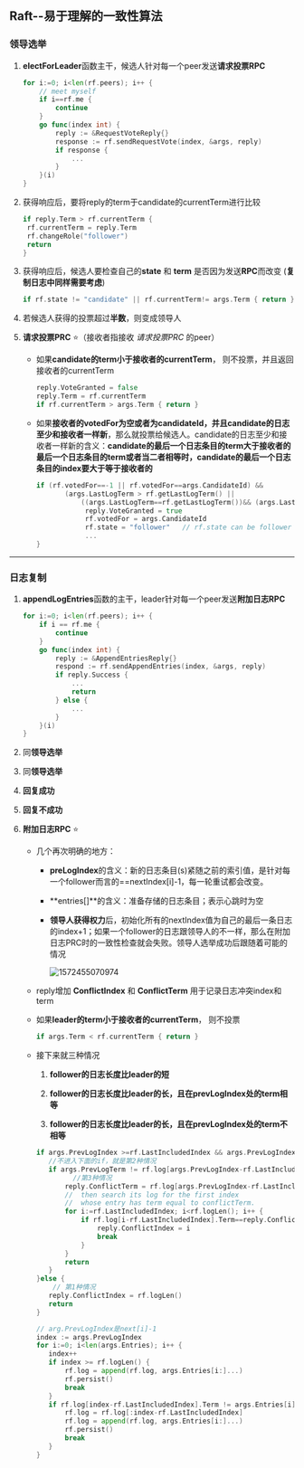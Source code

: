 ## Raft--易于理解的一致性算法

### 领导选举

1. **electForLeader**函数主干，候选人针对每一个peer发送**请求投票RPC**

   ```go
   for i:=0; i<len(rf.peers); i++ {
       // meet myself
       if i==rf.me {
           continue
       }
       go func(index int) {
           reply := &RequestVoteReply{}
           response := rf.sendRequestVote(index, &args, reply)
           if response {
               ...
           }
       }(i)
   }
   ```

2. 获得响应后，要将reply的term于candidate的currentTerm进行比较

   ```go
   if reply.Term > rf.currentTerm {
   	rf.currentTerm = reply.Term
   	rf.changeRole("follower")
   	return
   }
   ```

3. 获得响应后，候选人要检查自己的**state** 和 **term** 是否因为发送**RPC**而改变 (**复制日志中同样需要考虑**)

   ```go
   if rf.state != "candidate" || rf.currentTerm!= args.Term { return }
   ```

4. 若候选人获得的投票超过**半数**，则变成领导人

5. **请求投票PRC** ⭐（接收者指接收 *请求投票PRC* 的peer）

   - 如果**candidate的term小于接收者的currentTerm**， 则不投票，并且返回接收者的currentTerm

     ```go
     reply.VoteGranted = false
     reply.Term = rf.currentTerm
     if rf.currentTerm > args.Term { return }
     ```

   - 如果**接收者的votedFor为空或者为candidateId，并且candidate的日志至少和接收者一样新**，那么就投票给候选人。candidate的日志至少和接收者一样新的含义：**candidate的最后一个日志条目的term大于接收者的最后一个日志条目的term或者当二者相等时，candidate的最后一个日志条目的index要大于等于接收者的**

     ```go
     if (rf.votedFor==-1 || rf.votedFor==args.CandidateId) &&
     		(args.LastLogTerm > rf.getLastLogTerm() ||
     			((args.LastLogTerm==rf.getLastLogTerm())&& (args.LastLogIndex>=rf.getLastLogIndex()))) {
                 reply.VoteGranted = true
                 rf.votedFor = args.CandidateId
                 rf.state = "follower"   // rf.state can be follower or candidate
                 ...
     }
     ```

------



### 日志复制

1. **appendLogEntries**函数的主干，leader针对每一个peer发送**附加日志RPC**

   ```go
   for i:=0; i<len(rf.peers); i++ {
       if i == rf.me {
           continue
       }
       go func(index int) {
           reply := &AppendEntriesReply{}
           respond := rf.sendAppendEntries(index, &args, reply)
           if reply.Success {
               ...
               return
           } else {
               ...
           }
       }(i)
   }
   ```

2. 同**领导选举**

3. 同**领导选举**

4. **回复成功**

5. **回复不成功**

6. **附加日志RPC** ⭐

   - 几个再次明确的地方：

     - **preLogIndex**的含义：新的日志条目(s)紧随之前的索引值，是针对每一个follower而言的==nextIndex[i]-1，每一轮重试都会改变。

     - **entries[]**的含义：准备存储的日志条目；表示心跳时为空

     - **领导人获得权力**后，初始化所有的nextIndex值为自己的最后一条日志的index+1；如果一个follower的日志跟领导人的不一样，那么在附加日志PRC时的一致性检查就会失败。领导人选举成功后跟随着可能的情况

       ![1572455070974](C:\Users\96399\AppData\Roaming\Typora\typora-user-images\1572455070974.png)

       

   - reply增加 **ConflictIndex** 和 **ConflictTerm** 用于记录日志冲突index和term

   - 如果**leader的term小于接收者的currentTerm**， 则不投票

     ```go
     if args.Term < rf.currentTerm { return }
     ```

   - 接下来就三种情况

     1. **follower的日志长度比leader的短**

     2. **follower的日志长度比leader的长，且在prevLogIndex处的term相等**

     3. **follower的日志长度比leader的长，且在prevLogIndex处的term不相等**

     
     ```go
     if args.PrevLogIndex >=rf.LastIncludedIndex && args.PrevLogIndex < rf.logLen() {
     	//不进入下面的if，就是第2种情况
     	if args.PrevLogTerm != rf.log[args.PrevLogIndex-rf.LastIncludedIndex].Term {
              //第3种情况
     		reply.ConflictTerm = rf.log[args.PrevLogIndex-rf.LastIncludedIndex].Term
     		//  then search its log for the first index
     		//  whose entry has term equal to conflictTerm.
     		for i:=rf.LastIncludedIndex; i<rf.logLen(); i++ {
     			if rf.log[i-rf.LastIncludedIndex].Term==reply.ConflictTerm {
     				reply.ConflictIndex = i
     				break
     			}
     		}
     		return
     	}
     }else {
         // 第1种情况
     	reply.ConflictIndex = rf.logLen()
     	return
     }
     
     // arg.PrevLogIndex是next[i]-1
     index := args.PrevLogIndex
     for i:=0; i<len(args.Entries); i++ {
     	index++
     	if index >= rf.logLen() {
     		rf.log = append(rf.log, args.Entries[i:]...)
     		rf.persist()
     		break
     	}
     	if rf.log[index-rf.LastIncludedIndex].Term != args.Entries[i].Term {
     		rf.log = rf.log[:index-rf.LastIncludedIndex]
     		rf.log = append(rf.log, args.Entries[i:]...)
     		rf.persist()
     		break
     	}
     }
     ```
     
     

​        

​     